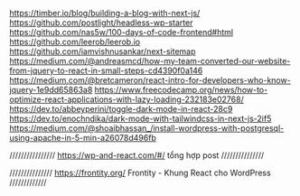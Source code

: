 https://timber.io/blog/building-a-blog-with-next-js/
https://github.com/postlight/headless-wp-starter
https://github.com/nas5w/100-days-of-code-frontend#html
https://github.com/leerob/leerob.io
https://github.com/iamvishnusankar/next-sitemap
https://medium.com/@andreasmcd/how-my-team-converted-our-website-from-jquery-to-react-in-small-steps-cd4390f0a146
https://medium.com/@bretcameron/react-intro-for-developers-who-know-jquery-1e9dd65863a8
https://www.freecodecamp.org/news/how-to-optimize-react-applications-with-lazy-loading-232183e02768/
https://dev.to/abbeyperini/toggle-dark-mode-in-react-28c9
https://dev.to/enochndika/dark-mode-with-tailwindcss-in-next-js-2if5
https://medium.com/@shoaibhassan_/install-wordpress-with-postgresql-using-apache-in-5-min-a26078d496fb

////////////////
https://wp-and-react.com/#/
tổng hợp post 
///////////////


///////////////
https://frontity.org/
Frontity - Khung React cho WordPress
/////////////